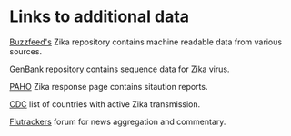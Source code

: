 # Links to additional data

[Buzzfeed's](https://github.com/BuzzFeedNews/zika-data) Zika repository contains machine readable data from various sources.

[GenBank](http://www.ncbi.nlm.nih.gov/nuccore/KU365777.1) repository contains sequence data for Zika virus.

[PAHO](http://www.paho.org/hq/index.php?option=com_content&view=article&id=11585&Itemid=41688&lang=en) Zika response page contains sitaution reports.

[CDC](http://www.cdc.gov/zika/geo/active-countries.html) list of countries with active Zika transmission.

[Flutrackers](https://flutrackers.com/forum/forum/emerging-diseases-other-health-threats-alphabetical-i-thru-z/zika-virus) forum for news aggregation and commentary.



